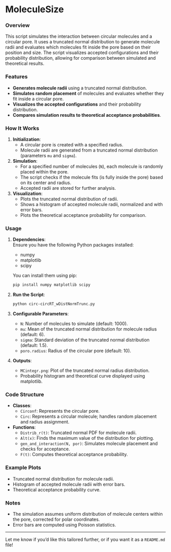 # MoleculeSize

### Overview

This script simulates the interaction between circular molecules and a circular pore. It uses a truncated normal distribution to generate molecule radii and evaluates which molecules fit inside the pore based on their position and size. The script visualizes accepted configurations and their probability distribution, allowing for comparison between simulated and theoretical results.

### Features

- **Generates molecule radii** using a truncated normal distribution.
- **Simulates random placement** of molecules and evaluates whether they fit inside a circular pore.
- **Visualizes the accepted configurations** and their probability distribution.
- **Compares simulation results to theoretical acceptance probabilities**.

### How It Works

1. **Initialization**:  
   - A circular pore is created with a specified radius.
   - Molecule radii are generated from a truncated normal distribution (parameters `mu` and `sigma`).
2. **Simulation**:  
   - For a specified number of molecules (`N`), each molecule is randomly placed within the pore.
   - The script checks if the molecule fits (is fully inside the pore) based on its center and radius.
   - Accepted radii are stored for further analysis.
3. **Visualization**:  
   - Plots the truncated normal distribution of radii.
   - Shows a histogram of accepted molecule radii, normalized and with error bars.
   - Plots the theoretical acceptance probability for comparison.

### Usage

1. **Dependencies**:  
   Ensure you have the following Python packages installed:
   - numpy
   - matplotlib
   - scipy

   You can install them using pip:
   ```bash
   pip install numpy matplotlib scipy
   ```

2. **Run the Script**:  
   ```bash
   python circ-circRT_wDistNormTrunc.py
   ```

3. **Configurable Parameters**:  
   - `N`: Number of molecules to simulate (default: 1000).
   - `mu`: Mean of the truncated normal distribution for molecule radius (default: 6).
   - `sigma`: Standard deviation of the truncated normal distribution (default: 1.5).
   - `poro.radius`: Radius of the circular pore (default: 10).

4. **Outputs**:  
   - `MCintegr.png`: Plot of the truncated normal radius distribution.
   - Probability histogram and theoretical curve displayed using matplotlib.

### Code Structure

- **Classes**:  
  - `Circonf`: Represents the circular pore.
  - `Circ`: Represents a circular molecule; handles random placement and radius assignment.
- **Functions**:  
  - `Distrib_r(t)`: Truncated normal PDF for molecule radii.
  - `Alt(x)`: Finds the maximum value of the distribution for plotting.
  - `gen_and_interaction(N, por)`: Simulates molecule placement and checks for acceptance.
  - `F(t)`: Computes theoretical acceptance probability.

### Example Plots

- Truncated normal distribution for molecule radii.
- Histogram of accepted molecule radii with error bars.
- Theoretical acceptance probability curve.

### Notes

- The simulation assumes uniform distribution of molecule centers within the pore, corrected for polar coordinates.
- Error bars are computed using Poisson statistics.

---

Let me know if you’d like this tailored further, or if you want it as a `README.md` file!
